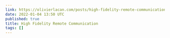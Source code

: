 ```yaml
---
link: https://olivierlacan.com/posts/high-fidelity-remote-communication/
date: 2022-01-04 13:50 UTC
published: true
title: High Fidelity Remote Communication
tags: []
---
```



